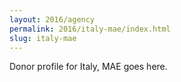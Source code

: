 ```yaml
---
layout: 2016/agency
permalink: 2016/italy-mae/index.html
slug: italy-mae
---
```


Donor profile for Italy, MAE goes here.
